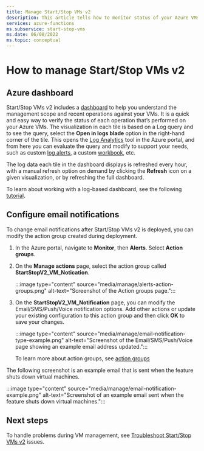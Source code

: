 ```yaml
---
title: Manage Start/Stop VMs v2
description: This article tells how to monitor status of your Azure VMs managed by the Start/Stop VMs v2 feature and perform other management tasks.
services: azure-functions
ms.subservice: start-stop-vms
ms.date: 06/08/2022
ms.topic: conceptual
---
```


# How to manage Start/Stop VMs v2

## Azure dashboard

Start/Stop VMs v2 includes a [dashboard](../../azure-monitor/best-practices-analysis.md#azure-dashboards) to help you understand the management scope and recent operations against your VMs. It is a quick and easy way to verify the status of each operation that’s performed on your Azure VMs. The visualization in each tile is based on a Log query and to see the query, select the **Open in logs blade** option in the right-hand corner of the tile. This opens the [Log Analytics](../../azure-monitor/logs/log-analytics-overview.md#starting-log-analytics) tool in the Azure portal, and from here you can evaluate the query and modify to support your needs, such as custom [log alerts](../../azure-monitor/alerts/alerts-log.md), a custom [workbook](../../azure-monitor/visualize/workbooks-overview.md), etc.

The log data each tile in the dashboard displays is refreshed every hour, with a manual refresh option on demand by clicking the **Refresh** icon on a given visualization, or by refreshing the full dashboard.

To learn about working with a log-based dashboard, see the following [tutorial](../../azure-monitor/visualize/tutorial-logs-dashboards.md).

## Configure email notifications

To change email notifications after Start/Stop VMs v2 is deployed, you can modify the action group created during deployment.

1. In the Azure portal, navigate to **Monitor**, then **Alerts**. Select **Action groups**.

1. On the **Manage actions** page, select the action group called **StartStopV2_VM_Notication**.

    :::image type="content" source="media/manage/alerts-action-groups.png" alt-text="Screenshot of the Action groups page.":::

1. On the **StartStopV2_VM_Notification** page, you can modify the Email/SMS/Push/Voice notification options. Add other actions or update your existing configuration to this action group and then click **OK** to save your changes.

    :::image type="content" source="media/manage/email-notification-type-example.png" alt-text="Screenshot of the Email/SMS/Push/Voice page showing an example email address updated.":::

    To learn more about action groups, see [action groups](../../azure-monitor/alerts/action-groups.md)

The following screenshot is an example email that is sent when the feature shuts down virtual machines.

:::image type="content" source="media/manage/email-notification-example.png" alt-text="Screenshot of an example email sent when the feature shuts down virtual machines.":::

## Next steps

To handle problems during VM management, see [Troubleshoot Start/Stop VMs v2](troubleshoot.md) issues.
